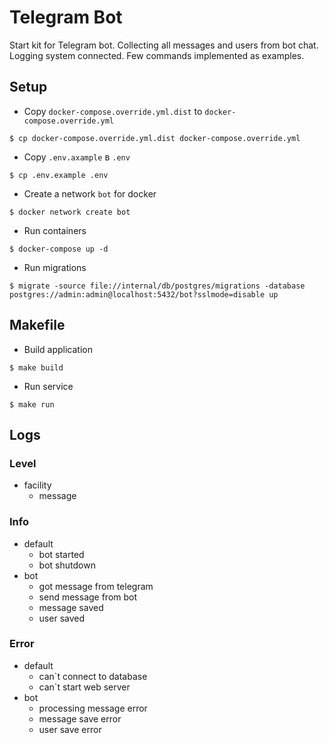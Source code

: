 # Telegram Bot

Start kit for Telegram bot. Collecting all messages and users from  bot chat. Logging system connected. Few commands
implemented as examples.


## Setup
* Copy `docker-compose.override.yml.dist` to `docker-compose.override.yml`
```
$ cp docker-compose.override.yml.dist docker-compose.override.yml
```
* Copy `.env.axample` в `.env`
```
$ cp .env.example .env
```
* Create a network `bot` for docker
```
$ docker network create bot
```
* Run containers
```
$ docker-compose up -d
```
* Run migrations
```
$ migrate -source file://internal/db/postgres/migrations -database postgres://admin:admin@localhost:5432/bot?sslmode=disable up
```
## Makefile
* Build application
```
$ make build
```
* Run service
```
$ make run
```

## Logs

### Level
* facility
  - message

### Info
* default
    - bot started
    - bot shutdown
* bot
  - got message from telegram
  - send message from bot
  - message saved
  - user saved
    
### Error
* default
  - can`t connect to database
  - can`t start web server
* bot
  - processing message error
  - message save error
  - user save error